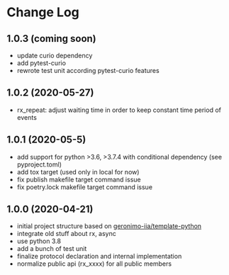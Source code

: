 # Change Log

## 1.0.3 (coming soon)

- update curio dependency
- add pytest-curio
- rewrote test unit according pytest-curio features

## 1.0.2 (2020-05-27)

- rx_repeat: adjust waiting time in order to keep constant time period of events


## 1.0.1 (2020-05-5)

- add support for python >3.6, >3.7.4 with conditional dependency (see pyproject.toml)
- add tox target (used only in local for now)
- fix publish makefile target command issue
- fix poetry.lock makefile target command issue

## 1.0.0 (2020-04-21)

- initial project structure based on [geronimo-iia/template-python](https://github.com/geronimo-iia/template-python)
- integrate old stuff about rx, async
- use python 3.8
- add a bunch of test unit
- finalize protocol declaration and internal implementation
- normalize public api (rx_xxxx) for all public members




